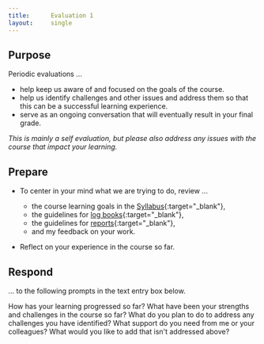 ```yaml
---
title:      Evaluation 1
layout:     single
---
```

## Purpose

Periodic evaluations ...

- help keep us aware of and focused on the goals of the course.
- help us identify challenges and other issues and address them so that this can be a successful learning experience.
- serve as an ongoing conversation that will eventually result in your final grade.

*This is mainly a self evaluation, but please also address any issues with the course that impact your learning.*

## Prepare

- To center in your mind what we are trying to do, review ...
  - the course learning goals in the [Syllabus](syllabus.html){:target="_blank"},
  - the guidelines for [log books](guides/p328_log_guide.html){:target="_blank"},
  - the guidelines for [reports](guides/p328_report_guide.html){:target="_blank"},
  - and my feedback on your work. 

- Reflect on your experience in the course so far.

## Respond

... to the following prompts in the text entry box below. 

How has your learning progressed so far?
What have been your strengths and challenges in the course so far?
What do you plan to do to address any challenges you have identified?
What support do you need from me or your colleagues?
What would you like to add that isn't addressed above?
